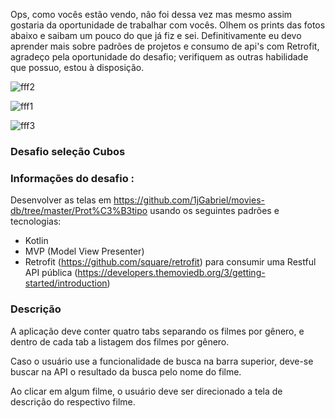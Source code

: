 
Ops, como vocês estão vendo, não foi dessa vez mas mesmo assim gostaria da oportunidade de trabalhar com vocês. Olhem os prints das fotos abaixo e saibam um pouco do que já fiz e sei. Definitivamente eu devo aprender mais sobre padrões de projetos e consumo de api's com Retrofit, agradeço pela oportunidade do desafio; verifiquem as outras habilidade que possuo, estou à disposição.

![fff2](https://user-images.githubusercontent.com/3237047/58676671-67d19200-832f-11e9-8883-a4d7e649a4d5.png)

![fff1](https://user-images.githubusercontent.com/3237047/58676697-859ef700-832f-11e9-8ccf-0c94debb943e.png)


![fff3](https://user-images.githubusercontent.com/3237047/58676964-884e1c00-8330-11e9-940f-6b3e600f3571.png)


 ### Desafio seleção Cubos

 ### Informações do desafio :

Desenvolver as telas em 
  https://github.com/1jGabriel/movies-db/tree/master/Prot%C3%B3tipo
usando os seguintes padrões e tecnologias:
- Kotlin
- MVP (Model View Presenter) 
- Retrofit (https://github.com/square/retrofit) para consumir uma Restful API pública (https://developers.themoviedb.org/3/getting-started/introduction)

 ### Descrição

A aplicação deve conter quatro tabs separando os filmes por gênero, e dentro de cada tab a listagem dos filmes por gênero.

Caso o usuário use a funcionalidade de busca na barra superior, deve-se buscar na API o resultado da busca pelo nome do filme.

Ao clicar em algum filme, o usuário deve ser direcionado a tela de descrição do respectivo filme.


